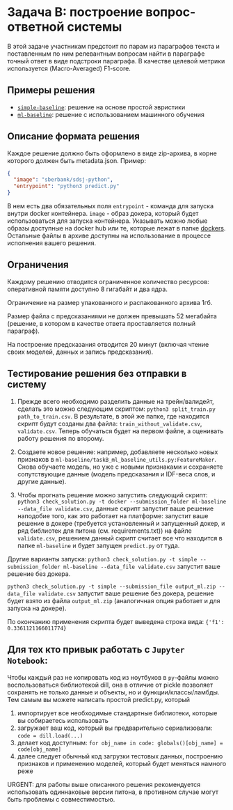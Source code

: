 # Задача B: построение вопрос-ответной системы

В этой задаче участникам предстоит по парам из параграфов текста и поставленным по ним релевантным вопросам найти в параграфе точный ответ в виде подстроки параграфа. В качестве целевой метрики используется (Macro-Averaged) F1-score.


## Примеры решения

- [`simple-baseline`](simple-baseline/): решение на основе простой эвристики
- [`ml-baseline`](ml-baseline/): решение с использованием машинного обучения


## Описание формата решения
Каждое решение должно быть оформлено в виде zip-архива, в корне которого должен быть metadata.json.
Пример:
```json
{
  "image": "sberbank/sdsj-python",
  "entrypoint": "python3 predict.py"
}
```
В нем есть два обязательных поля `entrypoint` - команда для запуска внутри docker контейнера. `image` - образ докера, который будет использоваться для запуска контейнера. Указывать можно любые образы доступные на docker hub или те, которые лежат в папке [dockers](dockers/). Остальные файлы в архиве доступны на использование в процессе исполнения вашего решения.

## Ограничения
Каждому решению отводится ограниченное количество ресурсов: оперативной памяти доступно 8 гигабайт и два ядра.

Ограничение на размер упакованного и распакованного архива 1гб.

Размер файла с предсказаниями не должен превышать 52 мегабайта (решение, в котором в качестве ответа проставляется полный параграф).

На построение предсказания отводится 20 минут (включая чтение своих моделей, данных и запись предсказания).

## Тестирование решения без отправки в систему
1. Прежде всего необходимо разделить данные на трейн/валидейт, сделать это можно следующим скриптом: `python3 split_train.py path_to_train.csv`. В результате, в этой же папке, где находится скрипт будут созданы два файла: `train_without_validate.csv`, `validate.csv`. Теперь обучаться будет на первом файле, а оценивать работу решения по второму.

2. Создаете новое решение: например, добавляете несколько новых признаков в `ml-baseline/taskB_ml_baseline_utils.py:FeatureMaker`. Снова обучаете модель, но уже с новыми признаками и сохраняете сопутствующие данные (модель предсказания и IDF-веса слов, и другие данные).

3. Чтобы прогнать решение можно запустить следующий скрипт: `python3 check_solution.py -t docker --submission_folder ml-baseline --data_file validate.csv`, данные скрипт запустит ваше решение наподобие того, как это работает на платформе: запустит ваше решение в докере (требуется установленный и запущенный докер, и ряд библиотек для питона (см. requirements.txt)) на файле `validate.csv`, решением данный скрипт считает все что находится в папке `ml-baseline` и будет запущен `predict.py` от туда.

Другие варианты запуска:
`python3 check_solution.py -t simple --submission_folder ml-baseline --data_file validate.csv` запустит ваше решение без докера.

`python3 check_solution.py -t simple --submission_file output_ml.zip --data_file validate.csv` запустит ваше решение без докера, решение будет взято из файла `output_ml.zip` (аналогичная опция работает и для запуска на докере).

По окончанию применения скрипта будет выведена строка вида: `{'f1': 0.3361121166011774}`

## Для тех кто привык работать с `Jupyter Notebook`:
Чтобы каждый раз не копировать код из ноутбуков в `py`-файлы можно воспользоваться библиотекой dill, она в отличие от pickle позволяет сохранять не только данные и объекты, но и функции/классы/ламбды. Тем самым вы можете написать простой predict.py, который
1. импортирует все необходимые стандартные библиотеки, которые вы собираетесь использовать
2. загружает ваш код, который вы предварительно сериализовали: `code = dill.load(...)`
3. делает код доступным: `for obj_name in code: globals()[obj_name] = code[obj_name]`
4. далее следует обычный код загрузки тестовых данных, построению признаков и применению моделей, который будет меняться намного реже

URGENT: для работы выше описанного решения рекомендуется использовать одиннаковые версии питона, в противном случае могут быть проблемы с совместимостью.
